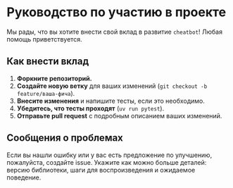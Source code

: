 # Руководство по участию в проекте

Мы рады, что вы хотите внести свой вклад в развитие `cheatbot`! Любая помощь приветствуется.

## Как внести вклад

1.  **Форкните репозиторий.**
2.  **Создайте новую ветку** для ваших изменений (`git checkout -b feature/ваша-фича`).
3.  **Внесите изменения** и напишите тесты, если это необходимо.
4.  **Убедитесь, что тесты проходят** (`uv run pytest`).
5.  **Отправьте pull request** с подробным описанием ваших изменений.

## Сообщения о проблемах

Если вы нашли ошибку или у вас есть предложение по улучшению, пожалуйста, создайте issue. Укажите как можно больше деталей: версию библиотеки, шаги для воспроизведения и ожидаемое поведение.
